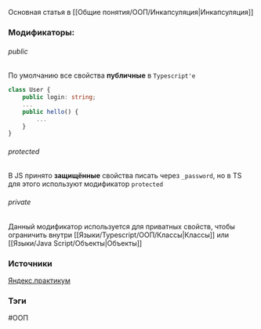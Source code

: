 Основная статья в [[Общие понятия/ООП/Инкапсуляция|Инкапсуляция]]


### Модификаторы:


###### public
По умолчанию все свойства **публичные** в `Typescript'е`

```Typescript
class User {
    public login: string;
    ...
    public hello() {
        ...
    }
}

```


###### protected

В JS принято **защищённые** свойства писать через `_password`, но в TS для этого используют модификатор `protected`

###### private

Данный модификатор используется для приватных свойств, чтобы ограничить внутри [[Языки/Typescript/ООП/Классы|Классы]] или [[Языки/Java Script/Объекты|Объекты]]



### Источники
[Яндекс.практикум](https://practicum.yandex.ru/learn/high-education-web-developer-magistr/courses/dcbe5700-0747-4b6d-aeec-7c089f3c8951/sprints/236862/topics/66851ca6-9f92-4558-9edd-f30d13cdd317/lessons/16b486aa-86c7-461a-b44a-ca61d9339136/)



### Тэги
#ООП
